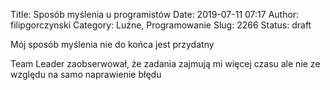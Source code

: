 Title: Sposób myślenia u programistów
Date: 2019-07-11 07:17
Author: filipgorczynski
Category: Luźne, Programowanie
Slug: 2266
Status: draft

Mój sposób myślenia nie do końca jest przydatny

Team Leader zaobserwował, że zadania zajmują mi więcej czasu ale nie ze względu na samo naprawienie błędu

